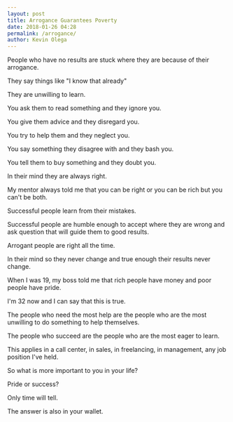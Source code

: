 ```yaml
--- 
layout: post 
title: Arrogance Guarantees Poverty
date: 2018-01-26 04:28
permalink: /arrogance/ 
author: Kevin Olega 
--- 
```


People who have no results are stuck where they are because of their arrogance.

They say things like "I know that already"

They are unwilling to learn.

You ask them to read something and they ignore you.

You give them advice and they disregard you.

You try to help them and they neglect you.

You say something they disagree with and they bash you.

You tell them to buy something and they doubt you.

In their mind they are always right.

My mentor always told me that you can be right or you can be rich but you can't be both.

Successful people learn from their mistakes.

Successful people are humble enough to accept where they are wrong and ask question that will guide them to good results.

Arrogant people are right all the time. 

In their mind so they never change and true enough their results never change.

When I was 19, my boss told me that rich people have money and poor people have pride.

I'm 32 now and I can say that this is true.

The people who need the most help are the people who are the most unwilling to do something to help themselves. 

The people who succeed are the people who are the most eager to learn.

This applies in a call center, in sales, in freelancing, in management,  any job position I've held. 

So what is more important to you in your life? 

Pride or success?

Only time will tell.

The answer is also in your wallet.